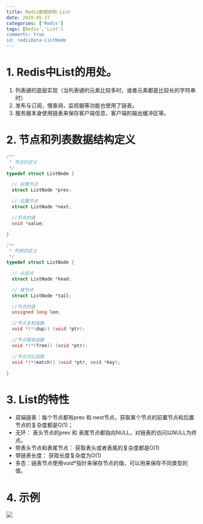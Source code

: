 ```yaml
---
title: Redis数据结构-List
date: 2020-05-27
categories: ['Redis']
tags: [Redis','List']
comments: true
id: redisData-ListNode
---
```


# 1. Redis中List的用处。

1.  列表键的底层实现（当列表键的元素比较多时，或者元素都是比较长的字符串时）
2.  发布与订阅，慢查询，监视器等功能也使用了链表。
3.  服务器本身使用链表来保存客户端信息，客户端的输出缓冲区等。

# 2. 节点和列表数据结构定义

```C
/**
 * 节点的定义
 */
typedef struct ListNode {

  // 前置节点
  struct ListNode *prev;

  // 后置节点
  struct ListNode *next;

  //节点的值
  void *value;

}
```

```C
/**
 * 列表的定义
 */
typedef struct ListNode {

  // 头结点
  struct ListNode *head;

  // 尾节点
  struct ListNode *tail;

  //节点的值
  unsigned long len;

  //节点复制函数
  void *(*(dup)) (void *ptr);

  //节点释放函数
  void *(*(free)) (void *ptr);

  //节点对比函数
  void *(*(match)) (void *ptr, void *key);

}
```

# 3. List的特性

* 双端链表：每个节点都有prev 和 next节点，获取某个节点的前置节点和后置节点的复杂度都是O(1)；
* 无环： 表头节点的prev 和 表尾节点都指向NULL，对链表的访问以NULL为终点。
* 带表头节点和表尾节点： 获取表头或者表尾的复杂度都是O(1)
* 带链表长度： 获取长度复杂度为O(1)
* 多态：链表节点使用void*指针来保存节点的值，可以用来保存不同类型的值。

# 4. 示例
![](http://qiniu.yangrouhubo.com/markdown-img-paste-20200614193540272.png)
